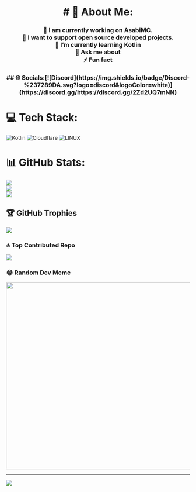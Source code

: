 <h1 align=center>
# 💫 About Me:
</h1>  
<h3 align=center>
🔭 I am currently working on AsabiMC.<br>👯 I want to support open source developed projects.<br>🌱 I’m currently learning Kotlin<br>💬 Ask me about<br>⚡ Fun fact
</h3>

<h3 align=center>
## 🌐 Socials:<a>[![Discord](https://img.shields.io/badge/Discord-%237289DA.svg?logo=discord&logoColor=white)](https://discord.gg/https://discord.gg/2Zd2UQ7mNN)
  </a>
  </h3>

# 💻 Tech Stack:
![Kotlin](https://img.shields.io/badge/kotlin-%230095D5.svg?style=for-the-badge&logo=kotlin&logoColor=white) ![Cloudflare](https://img.shields.io/badge/Cloudflare-F38020?style=for-the-badge&logo=Cloudflare&logoColor=white) ![LINUX](https://img.shields.io/badge/Linux-FCC624?style=for-the-badge&logo=linux&logoColor=black)
# 📊 GitHub Stats:
![](https://github-readme-stats.vercel.app/api?username=AxteriaFX&theme=ayu-mirage&hide_border=false&include_all_commits=true&count_private=true)<br/>
![](https://github-readme-streak-stats.herokuapp.com/?user=AxteriaFX&theme=ayu-mirage&hide_border=false)<br/>
![](https://github-readme-stats.vercel.app/api/top-langs/?username=AxteriaFX&theme=ayu-mirage&hide_border=false&include_all_commits=true&count_private=true&layout=compact)


## 🏆 GitHub Trophies
![](https://github-profile-trophy.vercel.app/?username=AxteriaFX&theme=dracula&no-frame=false&no-bg=false&margin-w=4)

### 🔝 Top Contributed Repo
![](https://github-contributor-stats.vercel.app/api?username=AxteriaFX&limit=5&theme=monokai&combine_all_yearly_contributions=true)

### 😂 Random Dev Meme
<img src="https://rm.up.railway.app/" width="512px"/>

---
[![](https://visitcount.itsvg.in/api?id=AxteriaFX&icon=2&color=11)](https://visitcount.itsvg.in)
